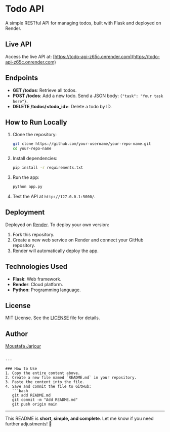 # Todo API

A simple RESTful API for managing todos, built with Flask and deployed on Render.

## Live API
Access the live API at: [https://todo-api-z65c.onrender.com](https://todo-api-z65c.onrender.com)

## Endpoints
- **GET /todos**: Retrieve all todos.
- **POST /todos**: Add a new todo. Send a JSON body: `{"task": "Your task here"}`.
- **DELETE /todos/<todo_id>**: Delete a todo by ID.

## How to Run Locally
1. Clone the repository:
   ```bash
   git clone https://github.com/your-username/your-repo-name.git
   cd your-repo-name
   ```

2. Install dependencies:
   ```bash
   pip install -r requirements.txt
   ```

3. Run the app:
   ```bash
   python app.py
   ```

4. Test the API at `http://127.0.0.1:5000/`.

## Deployment
Deployed on [Render](https://render.com/). To deploy your own version:
1. Fork this repository.
2. Create a new web service on Render and connect your GitHub repository.
3. Render will automatically deploy the app.

## Technologies Used
- **Flask**: Web framework.
- **Render**: Cloud platform.
- **Python**: Programming language.

## License
MIT License. See the [LICENSE](LICENSE) file for details.

## Author
[Moustafa Jarjour](https://moustafa00.github.io/)
```

---

### How to Use
1. Copy the entire content above.
2. Create a new file named `README.md` in your repository.
3. Paste the content into the file.
4. Save and commit the file to GitHub:
   ```bash
   git add README.md
   git commit -m "Add README.md"
   git push origin main
   ```

---

This README is **short, simple, and complete**. Let me know if you need further adjustments! 🚀